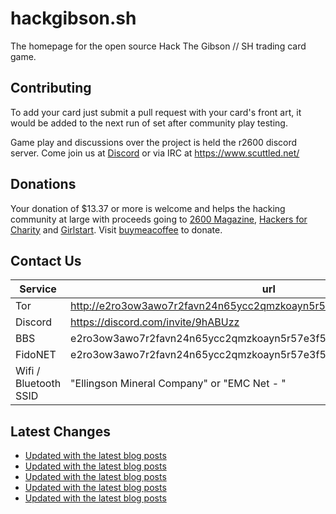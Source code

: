 # hackgibson.sh
The homepage for the open source Hack The Gibson // SH trading card game.


## Contributing

To add your card just submit a pull request with your card's front art, it would be added to the next run of set after community play testing.

Game play and discussions over the project is held the r2600 discord server. Come join us at [Discord](https://discord.com/invite/9hABUzz) or via IRC at https://www.scuttled.net/


## Donations

Your donation of $13.37 or more is welcome and helps the hacking community at large with proceeds going to [2600 Magazine](https://2600.com/), [Hackers for Charity](https://hackersforcharity.org) and [Girlstart](https://girlstart.org).  Visit [buymeacoffee](https://www.buymeacoffee.com/hackgibson.sh) to donate.


## Contact Us

Service | url
-|-
Tor | http://e2ro3ow3awo7r2favn24n65ycc2qmzkoayn5r57e3f56nvjwdcgg32ad.onion
Discord | https://discord.com/invite/9hABUzz
BBS | e2ro3ow3awo7r2favn24n65ycc2qmzkoayn5r57e3f56nvjwdcgg32ad.onion:23
FidoNET | e2ro3ow3awo7r2favn24n65ycc2qmzkoayn5r57e3f56nvjwdcgg32ad.onion:24554
Wifi / Bluetooth SSID | "Ellingson Mineral Company" or "EMC Net - <fidonet address>"

## Latest Changes
<!-- BLOG-POST-LIST:START -->
- [Updated with the latest blog posts](https://github.com/DFW2600/hackgibson.sh/commit/1232daccbacf9ba5b4341b23b1435c9eed7d5b16)
- [Updated with the latest blog posts](https://github.com/DFW2600/hackgibson.sh/commit/022e89bfe518bf9c49dbd21c1fc7aea9a8759673)
- [Updated with the latest blog posts](https://github.com/DFW2600/hackgibson.sh/commit/52328b7b8450ecb02f9f0e23edf6edd05906291f)
- [Updated with the latest blog posts](https://github.com/DFW2600/hackgibson.sh/commit/42433b292731888520ce21faf911752080e04b32)
- [Updated with the latest blog posts](https://github.com/DFW2600/hackgibson.sh/commit/87e662e9c043226e5acf9d39fa402a1bea7d1d38)
<!-- BLOG-POST-LIST:END -->
